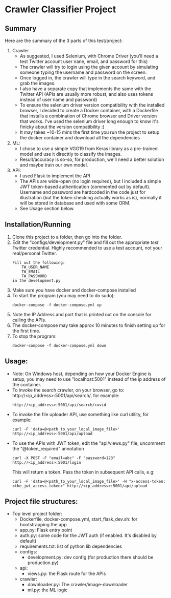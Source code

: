 # Crawler Classifier Project

## Summary

Here are the summary of the 3 parts of this test/project:
1. Crawler
   - As suggested, I used Selenium, with Chrome Driver (you'll need a test Twitter account user nane, email, and password for this)
   - The crawler will try to login using the given account by simulating someone typing the username and password on the screen.
   - Once logged in, the crawler will type in the search keyword, and grab the images.
   - I also have a separate copy that implements the same with the Twitter API (APIs are usually more robust, and also uses tokens instead of user name and password)
   - To ensure the selenium driver version compatibility with the installed browser, I decided to create a Docker container, with a Dockerfile that installs a combination of Chrome browser and Driver version that works. I've used the selenium driver long enough to know it's finicky about the version compatibility :)
   - It may takes ~10-15 mins the first time you run the project to setup the docker container and download all the dependencies
2. ML:
   - I chose to use a simple VGG19 from Keras library as a pre-trained model and use it directtly to classify the images. 
   - Result/accuracy is so-so, for production, we'll need a better solution and maybe train our own model.
3. API:
   - I used Flask to implement the API
   - The APIs are wide-open (no login required), but I included a simple JWT token-based authentication (commented out by default). Username and password are hardcoded in the code just for illustration (but the token checking actually works as is), normally it will be stored in database and used with some ORM.
   - See Usage section below.   

## Installation/Running

1. Clone this project to a folder, then go into the folder.
2. Edit the "configs/development.py" file and fill out the appropriate *test* Twitter credential. Highly recommended to use a test account, not your real/personal Twitter.
   ```
   Fill out the following:
       TW_USER_NAME
       TW_EMAIL
       TW_PASSWORD
   in the development.py
   ```
2. Make sure you have docker and docker-compose installed
3. To start the program (you may need to do sudo):
   ```
   docker-compose -f docker-compose.yml up
   ```
4. Note the IP Address and port that is printed out on the console for calling the APIs.
5. The docker-compose may take approx 10 minutes to finish setting up for the first time.
6. To stop the program:
   ```
   docker-compose -f docker-compose.yml down
   ```

## Usage:

- Note: On Windows host, depending on how your Docker Engine is setup, you may need to use "localhost:5001" instead of the ip address of the container.
- To invoke the search crawler, on your browser, go to: http://<ip_address>:5001/api/search/<searchkeyword>, for example:
  ```
  http://<ip_address>:5001/api/search/covid
  ```
- To invoke the file uploader API, use something like curl utility, for example:
  ```
  curl -F 'data=@<path_to_your_local_image_file>' http://<ip_address>:5001/api/upload
  ```
- To use the APIs with JWT token, edit the "api/views.py" file, uncomment the "@token_required" annotation
  ```
  curl -X POST -F "email=abc" -F "password=123" http://<ip_address>:5001/login 
  ```
  This will return a token. Pass the token in subsequent API calls, e.g:
  ```
  curl -F 'data=@<path_to_your_local_image_file>' -H "x-access-token: <the_jwt_access_token>" http://<ip_address>:5001/api/upload
  ```

## Project file structures:
   - Top level project folder: 
     - Dockerfile, docker-compose.yml, start_flask_dev.sh: for bootstrapping the app
     - app.py: Flask entry point
     - auth.py: some code for the JWT auth (if enabled. It's disabled by default)
     - requirements.txt: list of python lib dependencies
     - configs:
       - development.py: dev config (for production there should be production.py)
     - api:
       - views.py: the Flask route for the APIs
     - crawler:
       - downloader.py: The crawler/image-downloader
       - ml.py: the ML logic       
     
